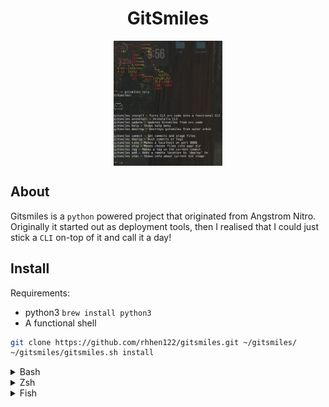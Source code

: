 <div align=center>
<h1> GitSmiles </h1>

<img src="demo.png" height=200 style="display: block; margin: auto;">

</div>

## About
Gitsmiles is a `python` powered project that originated from Angstrom Nitro.
Originally it started out as deployment tools,
then I realised that I could just stick a `CLI` on-top of it and call it a day!

## Install
Requirements:
 - python3 `brew install python3`
 - A functional shell

```bash
git clone https://github.com/rhhen122/gitsmiles.git ~/gitsmiles/
~/gitsmiles/gitsmiles.sh install
```

<details><summary>Bash</summary>
Add the following to your `.bashrc` file to make it run on startup

```bash
export PATH=$PATH:~/gitsmiles/
```
</details>
<details><summary>Zsh</summary>
Add the following to your `.zshrc` file to make it run on startup

```bash
export PATH=$PATH:~/gitsmiles/
```
</details>
<details><summary>Fish</summary>
Run the following

```bash
fish_add_path ~/gitsmiles/
